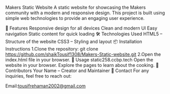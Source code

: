 Makers Static Website
A static website for showcasing the Makers community with a modern and responsive design. This project is built using simple web technologies to provide an engaging user experience.

🚀 Features
Responsive design for all devices
Clean and modern UI
Easy navigation
Static content for quick loading
🛠️ Technologies Used
HTML5 – Structure of the website
CSS3 – Styling and layout
📦 Installation Instructions
1.Clone the repository:
git clone https://github.com/shaikTousif1308/Makers-Static-website.git
2.Open the index.html file in your browser.
📸 Usage
static258.ccbp.tech
Open the website in your browser.
Explore the pages to learn about the cooking.
👥 Contributors
Your Name – Creator and Maintainer
📧 Contact
For any inquiries, feel free to reach out:

Email:tousifrehaman2002@gmail.com

